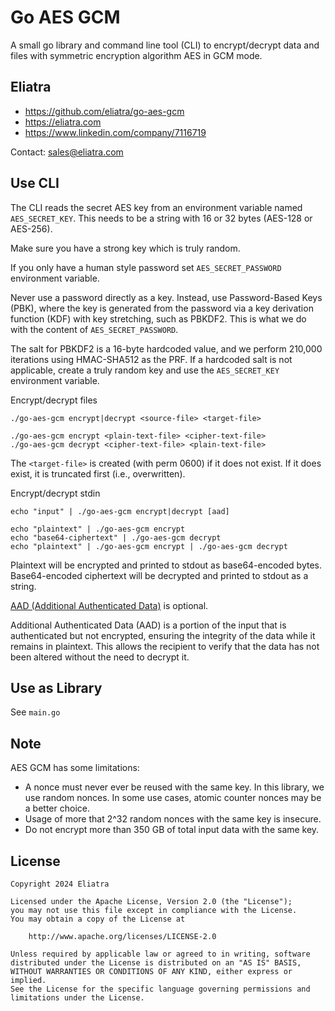 # Go AES GCM

A small go library and command line tool (CLI) to encrypt/decrypt data and files with symmetric encryption algorithm AES in GCM mode.

## Eliatra

- https://github.com/eliatra/go-aes-gcm
- https://eliatra.com
- https://www.linkedin.com/company/7116719

Contact: sales@eliatra.com

## Use CLI

The CLI reads the secret AES key from an environment variable named `AES_SECRET_KEY`.
This needs to be a string with 16 or 32 bytes (AES-128 or AES-256).
 
Make sure you have a strong key which is truly random. 

If you only have a human style password set `AES_SECRET_PASSWORD` environment variable.

Never use a password directly as a key. Instead, use Password-Based Keys (PBK), where the key is generated from the password via a key derivation function (KDF) with key stretching, such as PBKDF2. This is what we do with the content of `AES_SECRET_PASSWORD`.

The salt for PBKDF2 is a 16-byte hardcoded value, and we perform 210,000 iterations using HMAC-SHA512 as the PRF. If a hardcoded salt is not applicable, create a truly random key and use the `AES_SECRET_KEY` environment variable.

Encrypt/decrypt files

```
./go-aes-gcm encrypt|decrypt <source-file> <target-file>

./go-aes-gcm encrypt <plain-text-file> <cipher-text-file>
./go-aes-gcm decrypt <cipher-text-file> <plain-text-file>
```

The `<target-file>` is created (with perm 0600) if it does not exist.
If it does exist, it is truncated first (i.e., overwritten).

Encrypt/decrypt stdin

```
echo "input" | ./go-aes-gcm encrypt|decrypt [aad]

echo "plaintext" | ./go-aes-gcm encrypt
echo "base64-ciphertext" | ./go-aes-gcm decrypt
echo "plaintext" | ./go-aes-gcm encrypt | ./go-aes-gcm decrypt
```

Plaintext will be encrypted and printed to stdout as base64-encoded bytes.
Base64-encoded ciphertext will be decrypted and printed to stdout as a string.

[AAD (Additional Authenticated Data)](https://crypto.stackexchange.com/questions/35727/does-aad-make-gcm-encryption-more-secure) is optional.

Additional Authenticated Data (AAD) is a portion of the input that is authenticated but not encrypted, ensuring the integrity of the data while it remains in plaintext. This allows the recipient to verify that the data has not been altered without the need to decrypt it.

## Use as Library

See `main.go`

## Note

AES GCM has some limitations:

- A nonce must never ever be reused with the same key. In this library, we use random nonces. In some use cases, atomic counter nonces may be a better choice. 
- Usage of more that 2^32 random nonces with the same key is insecure.
- Do not encrypt more than 350 GB of total input data with the same key.

## License

```
Copyright 2024 Eliatra

Licensed under the Apache License, Version 2.0 (the "License");
you may not use this file except in compliance with the License.
You may obtain a copy of the License at

    http://www.apache.org/licenses/LICENSE-2.0

Unless required by applicable law or agreed to in writing, software
distributed under the License is distributed on an "AS IS" BASIS,
WITHOUT WARRANTIES OR CONDITIONS OF ANY KIND, either express or implied.
See the License for the specific language governing permissions and
limitations under the License.
```